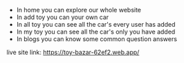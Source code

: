 <ul>
<li>In home you can explore our whole website</li>
<li>In add toy you can your own car</li>
<li>In all toy you can see all the car's every user has added</li>
<li>In my toy you can see all the car's only you have added</li>
<li>In blogs you can know some common question answers</li>
</ul>

live site link: https://toy-bazar-62ef2.web.app/